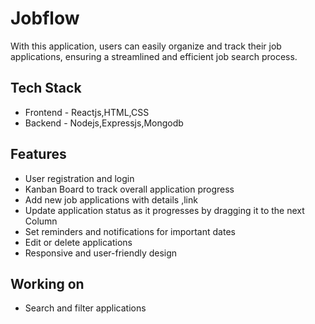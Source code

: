 # Jobflow
With this application, users can easily organize and track their job applications, ensuring a streamlined and efficient job search process.
## Tech Stack
+ Frontend - Reactjs,HTML,CSS
+ Backend - Nodejs,Expressjs,Mongodb
## Features
+ User registration and login
+ Kanban Board to track overall application progress
+ Add new job applications with details ,link  
+ Update application status as it progresses by dragging it to the next Column
+ Set reminders and notifications for important dates
+ Edit or delete applications
+ Responsive and user-friendly design
## Working on
+ Search and filter applications
    
